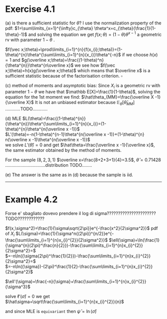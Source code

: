 # Exercise 4.1
(a) is there a sufficient statistic for $\theta$?
I use the normalization property of the pdf:
$1=\sum\limits_{x=1}^{\infty}c_{\theta} \theta^x=c_{\theta}(\frac{1}{1-\theta}-1)$ 
and solving the equation we get $f(x;\theta)=(1-\theta)\theta^{x-1}$ a geometric rv with parameter $1-\theta$ .

$f(\vec x;\theta)=\prod\limits_{i=1}^{n}{f(x_{i};\theta)}=(1-\theta)^{n}\theta^{\sum\limits_{i=1}^{n}{x_i}}\theta^{-n}$ 
if we choose $h(x)=1$ and $g(\overline x;\theta)=\frac{(1-\theta)^n}{\theta^{n}}\theta^{n\overline x}$
we see how $f(\vec x;\theta)=h(x)g(\overline x;\theta)$ which means that $\overline x$ is a sufficient statistic because of the factorisation criterion. $\square$

(c) method of moments and asymptotic bias:
Since $X_i$ is a geometric rv with parameter $1-\theta$ we have that $\mathbb E[X]=\frac{1}{1-\theta}$, solving the equation for the 1st moment we find:
$\hat\theta_{MM}=\frac{\overline X -1}{\overline X}$
It is not an unbiased estimator because $\mathbb E_{\theta}[\hat\theta_{MM}]$ ............TODO............

(d) MLE
$L(\theta)=\frac{(1-\theta)^{n}}{\theta^{n}}\theta^{\sum\limits_{i=1}^{n}{x_i}}=(1-\theta)^{n}\theta^{n(\overline x -1)}$   
$L'(\theta)=-n(1-\theta)^{n-1}\theta^{n(\overline x -1)}+(1-\theta)^{n} n(\overline x -1)\theta^{n(\overline x -1)}$  
we solve $L'(\hat\theta)=0$ and get $\hat\theta=\frac{\overline x -1}{\overline x}$, the same estimator obtained by the method of moments.

For the sample $(8,2,3,1)$ $\overline x=\frac{8+2+3+1}{4}=3.5$, $\hat\theta=0.71428$ 
................................distribution TODO........

(e) The answer is the same as in (d) because the sample is iid.

---

# Example 4.2
Forse e' sbagliato dovevo prendere il log di sigma??????????????????????TODO????????????

$f(x,\sigma^2)=\frac{1}{\sigma\sqrt{2\pi}}e^{-\frac{x^2}{2\sigma^2}}$ pdf of $X_i$
$L(\sigma)=\frac{1}{\sigma^n{(2\pi)}^{n/2}}e^{-\frac{\sum\limits_{i=1}^{n}x_{i}^{2}}{2\sigma^2}}$ 
$\ell(\sigma)=\ln(\frac{1}{\sigma^{n}(2\pi)^\frac{n}{2}})-\frac{\sum\limits_{i=1}^{n}x_{i}^{2}}{2\sigma^2}=$  
$=-n\ln({\sigma(2\pi)^\frac{1}{2}})-\frac{\sum\limits_{i=1}^{n}x_{i}^{2}}{2\sigma^2}=$  
$=-n\ln({\sigma})-(2\pi)^\frac{1}{2}-\frac{\sum\limits_{i=1}^{n}x_{i}^{2}}{2\sigma^2}$

$\ell'(\sigma)=\frac{-n}{\sigma}+\frac{\sum\limits_{i=1}^{n}x_{i}^{2}}{\sigma^3}$  

solve $\ell'(\hat\sigma)=0$ we get  
$\hat\sigma=\sqrt\frac{\sum\limits_{i=1}^{n}x_{i}^{2}}{n}$

and since MLE is `equivariant` then $\hat\psi=\ln(\hat\sigma)$
